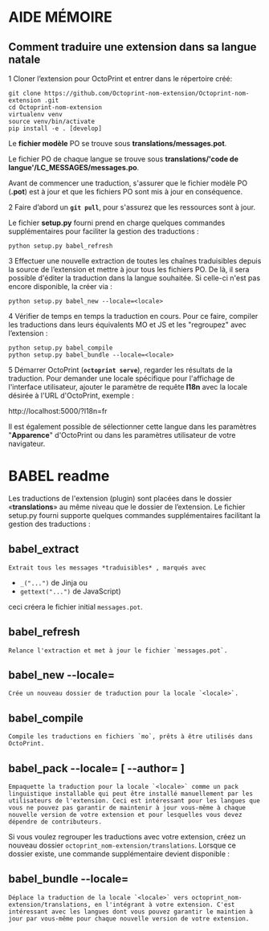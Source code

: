 # AIDE MÉMOIRE

## Comment traduire une extension dans sa langue natale

1 Cloner l’extension pour OctoPrint et entrer dans le répertoire créé:

```
git clone https://github.com/Octoprint-nom-extension/Octoprint-nom-extension .git
cd Octoprint-nom-extension
virtualenv venv
source venv/bin/activate
pip install -e . [develop]
```

Le **fichier modèle** PO se trouve sous **translations/messages.pot**.

Le fichier PO de chaque langue se trouve sous **translations/'code de langue'/LC_MESSAGES/messages.po**. 

Avant de commencer une traduction, s'assurer que le fichier modèle PO (**.pot**) est à jour et que les fichiers PO sont mis à jour en conséquence.

2 Faire d’abord un **`git pull`**, pour s'assurez que les ressources sont à jour. 

Le fichier **setup.py** fourni prend en charge quelques commandes supplémentaires pour faciliter la gestion des traductions :

`python setup.py babel_refresh`

3 Effectuer une nouvelle extraction de toutes les chaînes traduisibles depuis la source de l’extension et mettre à jour tous les fichiers PO. De là, il sera possible d'éditer la traduction dans la langue souhaitée. Si celle-ci n'est pas encore disponible, la créer via :

`python setup.py babel_new --locale=<locale>`

4 Vérifier de temps en temps la traduction en cours. Pour ce faire, compiler les traductions dans leurs équivalents MO et JS et les "regroupez" avec l’extension :

```
python setup.py babel_compile
python setup.py babel_bundle --locale=<locale>
```

5 Démarrer OctoPrint (**`octoprint serve`**), regarder les résultats de la traduction. Pour demander une locale spécifique pour l'affichage de l'interface utilisateur, ajouter le paramètre de requête **l18n** avec la locale désirée à l'URL d'OctoPrint, exemple :

http://localhost:5000/?l18n=fr

Il est également possible de sélectionner cette langue dans les paramètres "**Apparence**" d'OctoPrint ou dans les paramètres utilisateur de votre navigateur.

# BABEL readme

Les traductions de l'extension (plugin) sont placées dans le dossier «**translations**» au même niveau que le dossier de l’extension. Le fichier setup.py fourni supporte quelques commandes supplémentaires facilitant la gestion des traductions :

## babel_extract

    Extrait tous les messages *traduisibles* , marqués avec

- `_("...")` de Jinja ou
- `gettext("...")` de JavaScript)

ceci créera le fichier initial `messages.pot`.

## babel_refresh

    Relance l'extraction et met à jour le fichier `messages.pot`.

## babel_new --locale=<locale>

    Crée un nouveau dossier de traduction pour la locale `<locale>`.

## babel_compile

    Compile les traductions en fichiers `mo`, prêts à être utilisés dans OctoPrint.

## babel_pack --locale=<locale> [ --author=<author> ]

    Empaquette la traduction pour la locale `<locale>` comme un pack linguistique installable qui peut être installé manuellement par les utilisateurs de l'extension. Ceci est intéressant pour les langues que vous ne pouvez pas garantir de maintenir à jour vous-même à chaque nouvelle version de votre extension et pour lesquelles vous devez dépendre de contributeurs.

Si vous voulez regrouper les traductions avec votre extension, créez un nouveau dossier `octoprint_nom-extension/translations`. Lorsque ce dossier existe, une commande supplémentaire devient disponible :

## babel_bundle --locale=<locale>

    Déplace la traduction de la locale `<locale>` vers octoprint_nom-extension/translations, en l'intégrant à votre extension. C'est intéressant avec les langues dont vous pouvez garantir le maintien à jour par vous-même pour chaque nouvelle version de votre extension.

